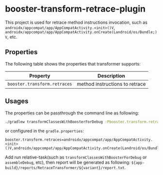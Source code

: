 # booster-transform-retrace-plugin

This project is used for retrace method instructions invocation, such as  `androidx/appcompat/app/AppCompatActivity.<init>()V`, `androidx/appcompat/app/AppCompatActivity.onCreate(Landroid/os/Bundle;)V`, etc.

## Properties

The following table shows the properties that transformer supports:

| Property                         | Description                                                  | 
| -------------------------------- | ------------------------------------------------------------ | 
| `booster.transform.retraces` |  method instructions to retrace                  | 

## Usages

The properties can be passthrough the command line as following:

```bash
./gradlew transformClassesWithBoosterForDebug -Pbooster.transform.retraces=androidx/appcompat/app/AppCompatActivity.<init>()V , androidx/appcompat/app/AppCompatActivity.onCreate(Landroid/os/Bundle;)V
```

or configured in the `gradle.properties`:

```properties
booster.transform.retraces=androidx/appcompat/app/AppCompatActivity.<init>()V,androidx/appcompat/app/AppCompatActivity.onCreate(Landroid/os/Bundle;)V
```

Add run relative-task(such as `transformClassesWithBoosterForDebug` or `assembleDebug`, etc), then report will be generated as following: `${app-build}/reports/RetraceTransformer/${variant}/report.txt`.

